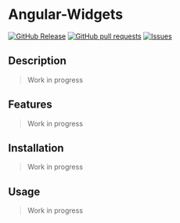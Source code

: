 # Angular-Widgets
[![GitHub Release](https://img.shields.io/github/release/zjayers/angular-widgets.svg?style=flat)](https://github.com/zjayers/angular-widgets/releases)
[![GitHub pull requests](https://img.shields.io/github/issues-pr/zjayers/angular-widgets.svg?style=flat)](https://github.com/zjayers/angular-widgets/pulls)
[![Issues](https://img.shields.io/github/issues-raw/zjayers/angular-widgets.svg?maxAge=25000)](https://github.com/zjayers/angular-widgets/issues)

## Description

> Work in progress

## Features

> Work in progress

## Installation

> Work in progress

## Usage

> Work in progress
